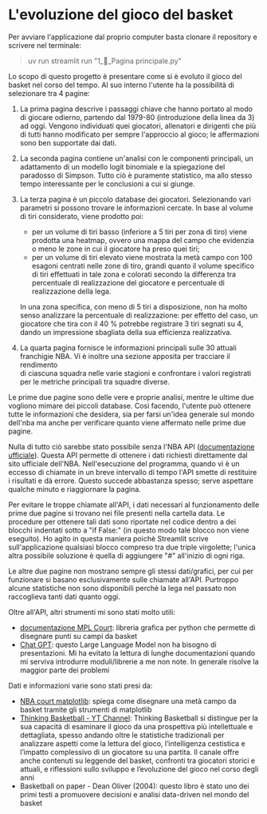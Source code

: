 # L'evoluzione del gioco del basket

Per avviare l'applicazione dal proprio computer basta clonare il repository
e scrivere nel terminale:

> uv run streamlit run "1_📄_Pagina principale.py"

Lo scopo di questo progetto è presentare come si è evoluto il gioco del basket 
nel corso del tempo. Al suo interno l'utente ha la possibilità di selezionare
tra 4 pagine:
1. La prima pagina descrive i passaggi chiave che hanno portato al modo di 
   giocare odierno, partendo dal 1979-80 (introduzione della linea da 3) ad oggi.
   Vengono individuati quei giocatori, allenatori e dirigenti che più di tutti 
   hanno modificato per sempre l'approccio al gioco; le affermazioni sono ben
   supportate dai dati.
2. La seconda pagina contiene un'analisi con le componenti principali, un 
   adattamento di un modello logit binomiale e la spiegazione del paradosso di 
   Simpson. Tutto ciò è puramente statistico, ma allo stesso tempo interessante
   per le conclusioni a cui si giunge.
3. La terza pagina è un piccolo database dei giocatori. Selezionando vari 
   parametri si possono trovare le informazioni cercate. In base al volume 
   di tiri considerato, viene prodotto poi:
   - per un volume di tiri basso (inferiore a 5 tiri per zona di tiro)
     viene prodotta una heatmap, ovvero una mappa del campo che evidenzia
     o meno le zone in cui il giocatore ha preso quei tiri;
   - per un volume di tiri elevato viene mostrata la metà campo con 100 esagoni
     centrati nelle zone di tiro, grandi quanto il volume specifico 
     di tiri effettuati in tale zona e colorati secondo la differenza tra 
     percentuale di realizzazione del giocatore e percentuale di 
     realizzazione della lega.
   
   In una zona specifica, con meno di 5 tiri a disposizione, non ha molto senso
   analizzare la percentuale di realizzazione: per effetto del caso, un giocatore
   che tira con il 40 % potrebbe registrare 3 tiri segnati su 4, dando un 
   impressione sbagliata della sua efficienza realizzativa.
4. La quarta pagina fornisce le informazioni principali sulle 30 attuali 
   franchigie NBA. Vi è inoltre una sezione apposita per tracciare il rendimento   
   di ciascuna squadra nelle varie stagioni e confrontare i valori registrati
   per le metriche principali tra squadre diverse.

Le prime due pagine sono delle vere e proprie analisi, mentre le ultime due
vogliono mimare dei piccoli database. Così facendo, l'utente può ottenere tutte le
informazioni che desidera, sia per farsi un'idea generale sul mondo dell'nba ma anche 
per verificare quanto viene affermato nelle prime due pagine.

Nulla di tutto ciò sarebbe stato possibile senza l'NBA API ([documentazione ufficiale](https://github.com/swar/nba_api/tree/master/docs/nba_api)). Questa API permette di ottenere
i dati richiesti direttamente dal sito ufficiale dell'NBA. Nell'esecuzione del 
programma, quando vi è un eccesso di chiamate in un breve intervallo di 
tempo l'API smette di restituire i risultati e dà errore. Questo succede 
abbastanza spesso; serve aspettare qualche minuto e riaggiornare la pagina.

Per evitare le troppe chiamate all'API, i dati necessari al funzionamento
delle prime due pagine si trovano nei file presenti nella cartella data.
Le procedure per ottenere tali dati sono riportate nel codice dentro a dei
blocchi indentati sotto a "if False:" (in questo modo tale blocco non viene
eseguito). Ho agito in questa maniera poichè Streamlit scrive sull'applicazione
qualsiasi blocco compreso tra due triple virgolette; l'unica altra possibile 
soluzione è quella di aggiungere "#" all'inizio di ogni riga.

Le altre due pagine non mostrano sempre gli stessi dati/grafici, per cui 
per funzionare si basano esclusivamente sulle chiamate all'API.
Purtroppo alcune statistiche non sono disponibili perchè la lega nel passato
non raccoglieva tanti dati quanto oggi.

Oltre all'API, altri strumenti mi sono stati molto utili:
- [documentazione MPL Court](https://github.com/mlsedigital/mplbasketball/blob/main/README.md):
  libreria grafica per python che permette di disegnare punti su campi da basket
- [Chat GPT](https://chatgpt.com/): questo Large Language Model non ha bisogno di
  presentazioni. Mi ha evitato la lettura di lunghe documentazioni quando mi 
  serviva introdurre moduli/librerie a me non note. In generale risolve la 
  maggior parte dei problemi

Dati e informazioni varie sono stati presi da:
- [NBA court matplotlib](http://savvastjortjoglou.com/nba-shot-sharts.html): 
  spiega come disegnare una metà campo da basket tramite gli 
  strumenti di matplotlib
- [Thinking Basketball - YT Channel](https://www.youtube.com/@ThinkingBasketball):
  Thinking Basketball si distingue per la sua capacità di esaminare il gioco da una 
  prospettiva più intellettuale e dettagliata, spesso andando oltre le statistiche 
  tradizionali per analizzare aspetti come la lettura del gioco, l’intelligenza 
  cestistica e l’impatto complessivo di un giocatore su una partita. Il canale offre
  anche contenuti su leggende del basket, confronti tra giocatori storici e attuali, 
  e riflessioni sullo sviluppo e l’evoluzione del gioco nel corso degli anni
- Basketball on paper - Dean Oliver (2004): questo libro è stato uno dei primi testi 
  a promuovere decisioni e analisi data-driven nel mondo del basket


































